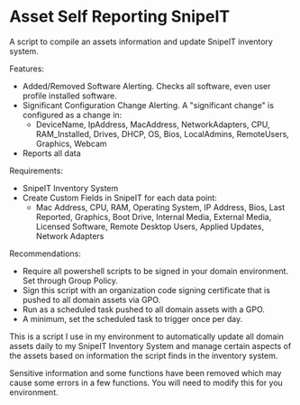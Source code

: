 # Asset Self Reporting SnipeIT
A script to compile an assets information and update SnipeIT inventory system.

Features:
- Added/Removed Software Alerting. Checks all software, even user profile installed software.
- Significant Configuration Change Alerting. A "significant change" is configured as a change in:
    - DeviceName, IpAddress, MacAddress, NetworkAdapters, CPU, RAM_Installed, Drives, DHCP, OS, Bios, LocalAdmins, RemoteUsers, Graphics, Webcam
- Reports all data

Requirements:
- SnipeIT Inventory System
- Create Custom Fields in SnipeIT for each data point:
    - Mac Address, CPU, RAM, Operating System, IP Address, Bios, Last Reported, Graphics, Boot Drive, Internal Media, External Media, Licensed Software, Remote Desktop Users, Applied Updates, Network Adapters

Recommendations:
- Require all powershell scripts to be signed in your domain environment. Set through Group Policy.
- Sign this script with an organization code signing certificate that is pushed to all domain assets via GPO.
- Run as a scheduled task pushed to all domain assets with a GPO.
- A minimum, set the scheduled task to trigger once per day.

This is a script I use in my environment to automatically update all domain assets daily to my SnipeIT Inventory System and manage certain aspects of the assets based on information the script finds in the inventory system.

Sensitive information and some functions have been removed which may cause some errors in a few functions. You will need to modify this for you environment. 
